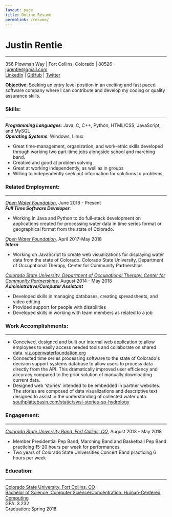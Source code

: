 ```yaml
---
layout: page
title: Online Résumé
permalink: /resume/
---
```

# Justin Rentie #
---
356 Plowman Way | Fort Collins, Colorado | 80526  
[jurentie@gmail.com](mailto:jurentie@gmail.com)  
[LinkedIn](https://www.linkedin.com/in/jurentie) | [GitHub](https://github.com/jurentie) | [Twitter](https://twitter.com/JustinRentie)

**Objective**: Seeking an entry level position in an exciting and fast paced software company where I can contribute and develop my coding or quality assurance skills.

### Skills: ###
---
***Programming Languages***: Java, C, C++, Python, HTML/CSS, JavaScript, and MySQL  
***Operating Systems***: Windows, Linux
* Great time-management, organization, and work-ethic skills developed through working two part-time jobs alongside school and marching band.
* Creative and good at problem solving
* Great at working independently, as well as in groups
* Willing to independently seek out information for solutions to problems

### Related Employment: ###
---
[*Open Water Foundation*](http://openwaterfoundation.org/), June 2018 - Present  
***Full Time Software Developer***:   
* Working in Java and Python to do full-stack development on applications created for processing water data in time series format or geographical format from the state of Colorado.

[*Open Water Foundation*](http://openwaterfoundation.org/), April 2017-May 2018  
***Intern***
* Working on JavaScript to create web visualizations for displaying water data from the state of Colorado. Colorado State University, Department of Occupational Therapy, Center for Community Partnerships


[*Colorado State University, Department of Occupational Therapy, Center for Community Partnerships*](http://www.ot.chhs.colostate.edu/), August 2014 - May 2018  
***Administrative/Computer Assistant***  
* Developed skills in managing databases, creating spreadsheets, and video editing
* Provided support for people with disabilities
* Developed skills in working with team members as related to a job

### Work Accomplishments: ###
---
* Conceived, designed and built our internal web application to allow employees to easily access needed tools and collaborate on shared data. [viz.openwaterfoundation.org](http://viz.openwaterfoundation.org/)
* Connected time series processing software to the state of Colorado's decision support systems database to allow users to process data directly from the  API.  This dramatically improved user efficiency and accuracy compared to the prior solution of manually downloading current data.
* Designed web 'stories' intended to be embedded in partner websites.  The stories are composed of data visualizations and descriptive text designed to assist in the understanding of collected water data. [southplattebasin.com/static/swsi-stories-sp-hydrology](http://southplattebasin.com/static/swsi-stories-sp-hydrology/)

### Engagement: ###
---
[*Colorado State University Band, Fort Collins, CO*](https://music.colostate.edu/bands/), August 2013 - May 2018  
* Member Presidential Pep Band, Marching Band and Basketball Pep Band practicing 15-20 hours per week for performances
* Two years of Colorado State Universities Concert Band practicing 6 hours per week

### Education: ###
---
[Colorado State University, Fort Collins, CO](https://www.colostate.edu/)  
[Bachelor of Science, Computer Science/Concentration: Human-Centered Computing ](https://www.cs.colostate.edu/cstop/csacademics/csdegrees/csbachelors/hccmajor.php)  
GPA: 3.232  
Graduation: Spring 2018
